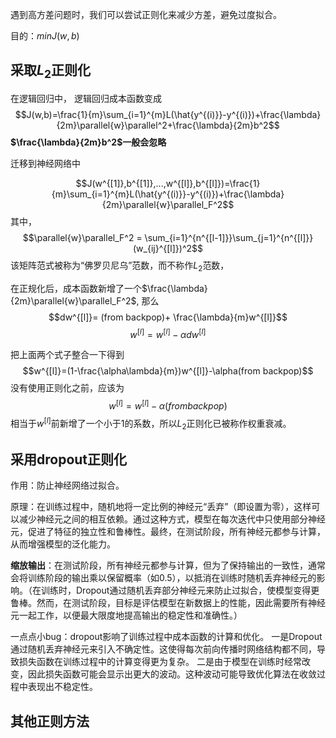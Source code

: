遇到高方差问题时，我们可以尝试正则化来减少方差，避免过度拟合。

目的：$minJ(w,b)$

## 采取$L_2$正则化

在逻辑回归中，
逻辑回归成本函数变成
$$J(w,b)=\frac{1}{m}\sum_{i=1}^{m}L(\hat{y^{(i)}}-y^{(i)})+\frac{\lambda}{2m}\parallel{w}\parallel^2+\frac{\lambda}{2m}b^2$$
**$\frac{\lambda}{2m}b^2$一般会忽略**

迁移到神经网络中

$$J(w^{[1]},b^{[1]},...,w^{[l]},b^{[l]})=\frac{1}{m}\sum_{i=1}^{m}L(\hat{y^{(i)}}-y^{(i)})+\frac{\lambda}{2m}\parallel{w}\parallel_F^2$$
其中，$$\parallel{w}\parallel_F^2 = \sum_{i=1}^{n^{[l-1]}}\sum_{j=1}^{n^{[l]}}(w_{ij}^{[l]})^2$$
该矩阵范式被称为“佛罗贝尼乌”范数，而不称作$L_2$范数，

在正规化后，成本函数新增了一个$\frac{\lambda}{2m}\parallel{w}\parallel_F^2$,
那么
$$dw^{[l]}= (from backpop)+ \frac{\lambda}{m}w^{[l]}$$
$$w^{[l]}=w^{[l]}-\alpha{dw^{[l]}}$$

把上面两个式子整合一下得到
$$w^{[l]}=(1-\frac{\alpha\lambda}{m})w^{[l]}-\alpha(from backpop)$$
没有使用正则化之前，应该为
$$w^{[l]}=w^{[l]}-\alpha(from backpop)$$
相当于$w^{[l]}$前新增了一个小于1的系数，所以$L_2$正则化已被称作权重衰减。


## 采用dropout正则化

作用：防止神经网络过拟合。

原理：在训练过程中，随机地将一定比例的神经元“丢弃”（即设置为零），这样可以减少神经元之间的相互依赖。通过这种方式，模型在每次迭代中只使用部分神经元，促进了特征的独立性和鲁棒性。最终，在测试阶段，所有神经元都参与计算，从而增强模型的泛化能力。


**缩放输出**：在测试阶段，所有神经元都参与计算，但为了保持输出的一致性，通常会将训练阶段的输出乘以保留概率（如0.5），以抵消在训练时随机丢弃神经元的影响。（在训练时，Dropout通过随机丢弃部分神经元来防止过拟合，使模型变得更鲁棒。然而，在测试阶段，目标是评估模型在新数据上的性能，因此需要所有神经元一起工作，以便最大限度地提高输出的稳定性和准确性。）

一点点小bug：dropout影响了训练过程中成本函数的计算和优化。
一是Dropout通过随机丢弃神经元来引入不确定性。这使得每次前向传播时网络结构都不同，导致损失函数在训练过程中的计算变得更为复杂。
二是由于模型在训练时经常改变，因此损失函数可能会显示出更大的波动。这种波动可能导致优化算法在收敛过程中表现出不稳定性。


## 其他正则方法
### 